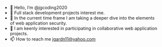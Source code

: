- 👋 Hello, I’m @jgcoding2020
- 👀 Full stack development projects interest me.
- 🌱 In the current time frame I am taking a deeper dive into the elements of web application security.
- 💞️ I am keenly interested in participating in collaborative web application projects.
- 📫 How to reach me jgardn11@yahoo.com

<!---
jgcoding2020/jgcoding2020 is a ✨ special ✨ repository because its `README.md` (this file) appears on your GitHub profile.
You can click the Preview link to take a look at your changes.
--->
